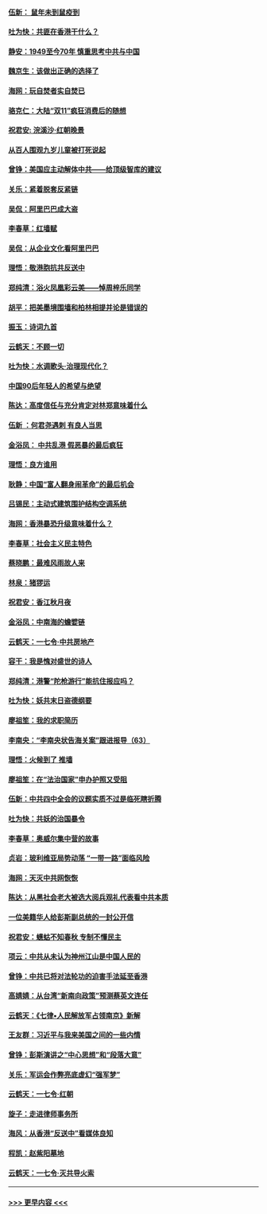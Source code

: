 #### [伍新： 鼠年未到鼠疫到](../pages/nsc993/n11655098.md?t=11151244) 
#### [吐为快：共匪在香港干什么？](../pages/nsc993/n11654891.md?t=11151244) 
#### [静安：1949至今70年 慎重思考中共与中国](../pages/nsc993/n11651244.md?t=11151244) 
#### [魏京生：该做出正确的选择了](../pages/nsc993/n11653084.md?t=11151244) 
#### [海网：玩自焚者实自焚已](../pages/nsc993/n11652423.md?t=11151244) 
#### [骆克仁：大陆“双11”疯狂消费后的随想](../pages/nsc993/n11652305.md?t=11151244) 
#### [祝君安: 浣溪沙·红朝晚景](../pages/nsc993/n11652258.md?t=11151244) 
#### [从百人围观九岁儿童被打死说起](../pages/nsc993/n11651030.md?t=11151244) 
#### [曾铮：美国应主动解体中共——给顶级智库的建议](../pages/nsc993/n11649888.md?t=11151244) 
#### [关乐：紧着脱套反紧链](../pages/nsc993/n11649069.md?t=11151244) 
#### [吴侃：阿里巴巴成大盗](../pages/nsc993/n11645523.md?t=11151244) 
#### [李春草：红墙赋](../pages/nsc993/n11646389.md?t=11151244) 
#### [吴侃：从企业文化看阿里巴巴](../pages/nsc993/n11645476.md?t=11151244) 
#### [理悟：敬港胞抗共反送中](../pages/nsc993/n11645466.md?t=11151244) 
#### [郑纯清：浴火凤凰彩云美——悼周梓乐同学](../pages/nsc993/n11645155.md?t=11151244) 
#### [胡平：把美墨境围墙和柏林相提并论是错误的](../pages/nsc993/n11645134.md?t=11151244) 
#### [振玉：诗词九首](../pages/nsc993/n11644081.md?t=11151244) 
#### [云鹤天：不顾一切](../pages/nsc993/n11643508.md?t=11151244) 
#### [吐为快：水调歌头·治理现代化？](../pages/nsc993/n11643485.md?t=11151244) 
#### [中国90后年轻人的希望与绝望](../pages/nsc993/n11642317.md?t=11151244) 
#### [陈达：高度信任与充分肯定对林郑意味着什么](../pages/nsc993/n11641441.md?t=11151244) 
#### [伍新 ：何君尧遇刺 有良人当思](../pages/nsc993/n11641503.md?t=11151244) 
#### [金浴凤： 中共乱港  假恶暴的最后疯狂](../pages/nsc993/n11641495.md?t=11151244) 
#### [理悟：良方谁用](../pages/nsc993/n11641463.md?t=11151244) 
#### [耿静：中国“富人翻身闹革命”的最后机会](../pages/nsc993/n11640655.md?t=11151244) 
#### [吕锡民：主动式建筑围护结构空调系统](../pages/nsc993/n11640168.md?t=11151244) 
#### [海网：香港暴恐升级意味着什么？](../pages/nsc993/n11635904.md?t=11151244) 
#### [李春草：社会主义民主特色](../pages/nsc993/n11634657.md?t=11151244) 
#### [蔡晓鹏：最难风雨故人来](../pages/nsc993/n11633145.md?t=11151244) 
#### [林泉：猪猡运](../pages/nsc993/n11631469.md?t=11151244) 
#### [祝君安：香江秋月夜](../pages/nsc993/n11631440.md?t=11151244) 
#### [金浴凤：中南海的蟾嬖链](../pages/nsc993/n11631290.md?t=11151244) 
#### [云鹤天：一七令·中共房地产](../pages/nsc993/n11630084.md?t=11151244) 
#### [容干：我是愧对盛世的诗人](../pages/nsc993/n11630059.md?t=11151244) 
#### [郑纯清：港警“陀枪游行”能抗住报应吗？](../pages/nsc993/n11629999.md?t=11151244) 
#### [吐为快：妖共末日盗德纲要](../pages/nsc993/n11628610.md?t=11151244) 
#### [廖祖笙：我的求职简历](../pages/nsc993/n11628492.md?t=11151244) 
#### [李南央：“李南央状告海关案”跟进报导（63）](../pages/nsc993/n11627039.md?t=11151244) 
#### [理悟：火候到了 推墙](../pages/nsc993/n11626917.md?t=11151244) 
#### [廖祖笙：在“法治国家”申办护照又受阻](../pages/nsc993/n11626500.md?t=11151244) 
#### [伍新：中共四中全会的议题实质不过是临死瞎折腾](../pages/nsc993/n11621774.md?t=11151244) 
#### [吐为快：共妖的治国暴令](../pages/nsc993/n11621401.md?t=11151244) 
#### [李春草：奥威尔集中营的故事](../pages/nsc993/n11621373.md?t=11151244) 
#### [贞岩：玻利维亚局势动荡 “一带一路”面临风险](../pages/nsc993/n11619480.md?t=11151244) 
#### [海网：天灭中共网恢恢](../pages/nsc993/n11618261.md?t=11151244) 
#### [陈达：从黑社会老大被选大阅兵观礼代表看中共本质](../pages/nsc993/n11618229.md?t=11151244) 
#### [一位美籍华人给彭斯副总统的一封公开信](../pages/nsc993/n11616906.md?t=11151244) 
#### [祝君安：蟪蛄不知春秋  专制不懂民主](../pages/nsc993/n11616882.md?t=11151244) 
#### [项云：中共从未认为神州江山是中国人民的](../pages/nsc993/n11616763.md?t=11151244) 
#### [曾铮：中共已将对法轮功的迫害手法延至香港](../pages/nsc993/n11616561.md?t=11151244) 
#### [高婧婧：从台湾“新南向政策”预测蔡英文连任](../pages/nsc993/n11616518.md?t=11151244) 
#### [云鹤天：《七律▪人民解放军占领南京》新解](../pages/nsc993/n11616490.md?t=11151244) 
#### [王友群：习近平与我来美国之间的一些内情](../pages/nsc993/n11615052.md?t=11151244) 
#### [曾铮：彭斯演讲之“中心思想”和“段落大意”](../pages/nsc993/n11615020.md?t=11151244) 
#### [关乐：军运会作弊亮底虚幻“强军梦”](../pages/nsc993/n11615008.md?t=11151244) 
#### [云鹤天：一七令‧红朝](../pages/nsc993/n11615000.md?t=11151244) 
#### [旋子：走进律师事务所](../pages/nsc993/n11614894.md?t=11151244) 
#### [海风：从香港“反送中”看媒体良知](../pages/nsc993/n11614480.md?t=11151244) 
#### [程凯：赵紫阳墓地](../pages/nsc993/n11614464.md?t=11151244) 
#### [云鹤天：一七令‧灭共导火索](../pages/nsc993/n11613471.md?t=11151244) 

----
#### [ >>> 更早内容 <<< ](../indexes/nsc993-earlier.md)
